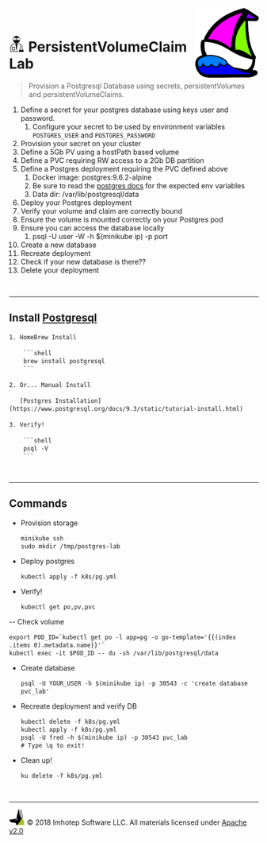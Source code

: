 <img src="../assets/k8sland.png" align="right" width="128" height="auto"/>

<br/>

# <img src="../assets/lab.png" width="32" height="auto"/> PersistentVolumeClaim Lab

> Provision a Postgresql Database using secrets, persistentVolumes and persistentVolumeClaims.

1. Define a secret for your postgres database using keys user and password.
   1. Configure your secret to be used by environment variables `POSTGRES_USER` and `POSTGRES_PASSWORD`
2. Provision your secret on your cluster
3. Define a 5Gb PV using a hostPath based volume
4. Define a PVC requiring RW access to a 2Gb DB partition
5. Define a Postgres deployment requiring the PVC defined above
   1. Docker image: postgres:9.6.2-alpine
   2. Be sure to read the [postgres docs](https://hub.docker.com/_/postgres) for the expected env variables
   3. Data dir: /var/lib/postgresql/data
6. Deploy your Postgres deployment
7. Verify your volume and claim are correctly bound
8. Ensure the volume is mounted correctly on your Postgres pod
9.  Ensure you can access the database locally
    1. psql -U user -W -h $(minikube ip) -p port
10. Create a new database
11. Recreate deployment
12. Check if your new database is there??
13. Delete your deployment

<br/>

---
## Install [Postgresql](http://braumeister.org/formula/postgresql)


    1. HomeBrew Install

        ```shell
        brew install postgresql
        ```

    2. Or... Manual Install

       [Postgres Installation](https://www.postgresql.org/docs/9.3/static/tutorial-install.html)

    3. Verify!

        ```shell
        psql -V
        ```

<br/>

---
## Commands

- Provision storage

  ```shell
  minikube ssh
  sudo mkdir /tmp/postgres-lab
  ```

- Deploy postgres

  ```shell
  kubectl apply -f k8s/pg.yml
  ```

- Verify!

  ```shell
  kubectl get po,pv,pvc
  ```

-- Check volume

  ```shell
  export POD_ID=`kubectl get po -l app=pg -o go-template='{{(index .items 0).metadata.name}}'`
  kubectl exec -it $POD_ID -- du -sh /var/lib/postgresql/data
  ```

- Create database

  ```shell
  psql -U YOUR_USER -h $(minikube ip) -p 30543 -c 'create database pvc_lab'
  ```

- Recreate deployment and verify DB

  ```shell
  kubectl delete -f k8s/pg.yml
  kubectl apply -f k8s/pg.yml
  psql -U fred -h $(minikube ip) -p 30543 pvc_lab
  # Type \q to exit!
  ```

- Clean up!

  ```shell
  ku delete -f k8s/pg.yml
  ```

<br/>

---
<img src="../assets/imhotep_logo.png" width="32" height="auto"/> © 2018 Imhotep Software LLC.
All materials licensed under [Apache v2.0](http://www.apache.org/licenses/LICENSE-2.0)